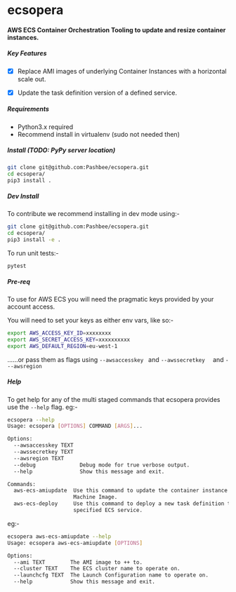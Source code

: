 # ecsopera


#### AWS ECS Container Orchestration Tooling to update and resize container instances.

##### Key Features
- [x] Replace AMI images of underlying Container Instances with a horizontal scale out.
- [x] Update the task definition version of a defined service.


##### Requirements
- Python3.x required
- Recommend install in virtualenv (sudo not needed then)

##### Install (TODO: PyPy server location)

```bash
git clone git@github.com:Pashbee/ecsopera.git 
cd ecsopera/
pip3 install .
```

##### Dev Install

To contribute we recommend installing in dev mode using:-

```bash
git clone git@github.com:Pashbee/ecsopera.git 
cd ecsopera/
pip3 install -e .
```

To run unit tests:-

```pytest```

##### Pre-req

To use for AWS ECS you will need the pragmatic keys provided by your account access.

You will need to set your keys as either env vars, like so:-

```bash
export AWS_ACCESS_KEY_ID=xxxxxxxx
export AWS_SECRET_ACCESS_KEY=xxxxxxxxxx
export AWS_DEFAULT_REGION=eu-west-1
```

......or pass them as flags using ```--awsaccesskey ``` and ```--awssecretkey  ``` and ```---awsregion```

##### Help

To get help for any of the multi staged commands that ecsopera provides use the ```--help``` flag. eg:-

```bash
ecsopera --help
Usage: ecsopera [OPTIONS] COMMAND [ARGS]...

Options:
  --awsaccesskey TEXT
  --awssecretkey TEXT
  --awsregion TEXT
  --debug              Debug mode for true verbose output.
  --help               Show this message and exit.

Commands:
  aws-ecs-amiupdate  Use this command to update the container instance Amazon
                     Machine Image.
  aws-ecs-deploy     Use this command to deploy a new task definition to a
                     specified ECS service.
```

eg:-

```bash
ecsopera aws-ecs-amiupdate --help
Usage: ecsopera aws-ecs-amiupdate [OPTIONS]

Options:
  --ami TEXT        The AMI image to ++ to.
  --cluster TEXT    The ECS cluster name to operate on.
  --launchcfg TEXT  The Launch Configuration name to operate on.
  --help            Show this message and exit.
```
